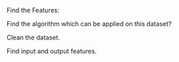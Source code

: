 Find the Features:

Find the algorithm which can be applied on this dataset?

Clean the dataset.

Find input and output features.